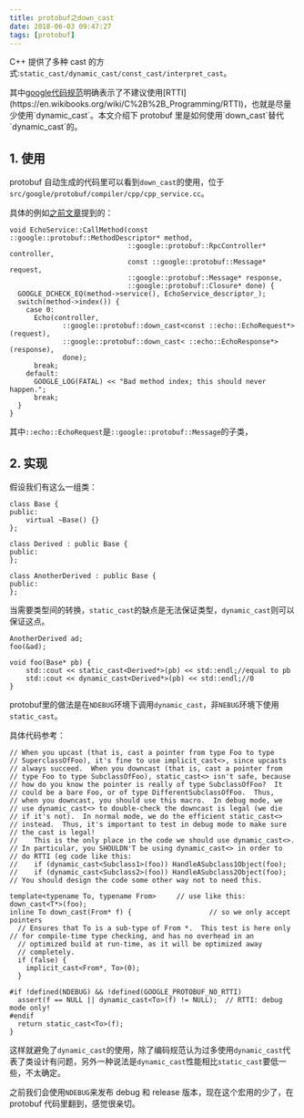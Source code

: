 ```yaml
---
title: protobuf之down_cast
date: 2018-06-03 09:47:27
tags: [protobuf]
---
```


C++ 提供了多种 cast 的方式:`static_cast/dynamic_cast/const_cast/interpret_cast`。

其中[google代码规范](https://google.github.io/styleguide/cppguide.html#Run-Time_Type_Information__RTTI_)明确表示了不建议使用[RTTI](https://en.wikibooks.org/wiki/C%2B%2B_Programming/RTTI)，也就是尽量少使用`dynamic_cast`。本文介绍下 protobuf 里是如何使用`down_cast`替代`dynamic_cast`的。

<!--more-->

## 1. 使用

protobuf 自动生成的代码里可以看到`down_cast`的使用，位于`src/google/protobuf/compiler/cpp/cpp_service.cc`。

具体的例如[之前文章](https://izualzhy.cn/demo-protobuf-rpc)提到的：

```
void EchoService::CallMethod(const ::google::protobuf::MethodDescriptor* method,
                             ::google::protobuf::RpcController* controller,
                             const ::google::protobuf::Message* request,
                             ::google::protobuf::Message* response,
                             ::google::protobuf::Closure* done) {
  GOOGLE_DCHECK_EQ(method->service(), EchoService_descriptor_);
  switch(method->index()) {
    case 0:
      Echo(controller,
             ::google::protobuf::down_cast<const ::echo::EchoRequest*>(request),
             ::google::protobuf::down_cast< ::echo::EchoResponse*>(response),
             done);
      break;
    default:
      GOOGLE_LOG(FATAL) << "Bad method index; this should never happen.";
      break;
  }
}
```

其中`::echo::EchoRequest`是`::google::protobuf::Message`的子类，

## 2. 实现

假设我们有这么一组类：

```
class Base {
public:
    virtual ~Base() {}
};

class Derived : public Base {
public:
};

class AnotherDerived : public Base {
public:
};
```

当需要类型间的转换，`static_cast`的缺点是无法保证类型，`dynamic_cast`则可以保证这点。

```
AnotherDerived ad;
foo(&ad);

void foo(Base* pb) {
    std::cout << static_cast<Derived*>(pb) << std::endl;//equal to pb
    std::cout << dynamic_cast<Derived*>(pb) << std::endl;//0
}
```

protobuf里的做法是在`NDEBUG`环境下调用`dynamic_cast`，非`NEBUG`环境下使用`static_cast`。

具体代码参考：

```
// When you upcast (that is, cast a pointer from type Foo to type
// SuperclassOfFoo), it's fine to use implicit_cast<>, since upcasts
// always succeed.  When you downcast (that is, cast a pointer from
// type Foo to type SubclassOfFoo), static_cast<> isn't safe, because
// how do you know the pointer is really of type SubclassOfFoo?  It
// could be a bare Foo, or of type DifferentSubclassOfFoo.  Thus,
// when you downcast, you should use this macro.  In debug mode, we
// use dynamic_cast<> to double-check the downcast is legal (we die
// if it's not).  In normal mode, we do the efficient static_cast<>
// instead.  Thus, it's important to test in debug mode to make sure
// the cast is legal!
//    This is the only place in the code we should use dynamic_cast<>.
// In particular, you SHOULDN'T be using dynamic_cast<> in order to
// do RTTI (eg code like this:
//    if (dynamic_cast<Subclass1>(foo)) HandleASubclass1Object(foo);
//    if (dynamic_cast<Subclass2>(foo)) HandleASubclass2Object(foo);
// You should design the code some other way not to need this.

template<typename To, typename From>     // use like this: down_cast<T*>(foo);
inline To down_cast(From* f) {                   // so we only accept pointers
  // Ensures that To is a sub-type of From *.  This test is here only                                                // for compile-time type checking, and has no overhead in an
  // optimized build at run-time, as it will be optimized away
  // completely.
  if (false) {
    implicit_cast<From*, To>(0);
  }

#if !defined(NDEBUG) && !defined(GOOGLE_PROTOBUF_NO_RTTI)
  assert(f == NULL || dynamic_cast<To>(f) != NULL);  // RTTI: debug mode only!
#endif
  return static_cast<To>(f);
}
```

这样就避免了`dynamic_cast`的使用，除了编码规范认为过多使用`dynamic_cast`代表了类设计有问题，另外一种说法是`dynamic_cast`性能相比`static_cast`要低一些，不太确定。

之前我们会使用`NDEBUG`来发布 debug 和 release 版本，现在这个宏用的少了，在 protobuf 代码里翻到，感觉很亲切。
